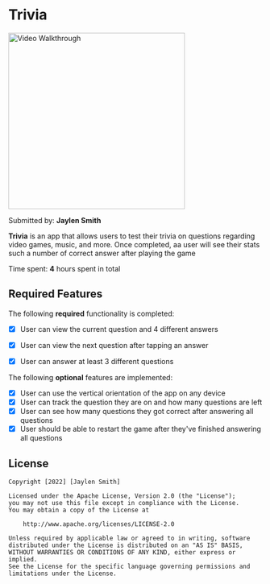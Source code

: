 # Trivia

<img src='https://github.com/Jsmith4523/Trivia/blob/main/Trivia.gif' title='Video Walkthrough' width='350' alt='Video Walkthrough' />

Submitted by: **Jaylen Smith**

**Trivia** is an app that allows users to test their trivia on questions regarding video games, music, and more. Once completed, aa user will see their stats such a number of correct answer after playing the game

Time spent: **4** hours spent in total

## Required Features

The following **required** functionality is completed:

- [x] User can view the current question and 4 different answers
- [x] User can view the next question after tapping an answer
- [x] User can answer at least 3 different questions


The following **optional** features are implemented:

- [x] User can use the vertical orientation of the app on any device
- [x] User can track the question they are on and how many questions are left
- [x] User can see how many questions they got correct after answering all questions
- [x] User should be able to restart the game after they've finished answering all questions

## License

    Copyright [2022] [Jaylen Smith]

    Licensed under the Apache License, Version 2.0 (the "License");
    you may not use this file except in compliance with the License.
    You may obtain a copy of the License at

        http://www.apache.org/licenses/LICENSE-2.0

    Unless required by applicable law or agreed to in writing, software
    distributed under the License is distributed on an "AS IS" BASIS,
    WITHOUT WARRANTIES OR CONDITIONS OF ANY KIND, either express or implied.
    See the License for the specific language governing permissions and
    limitations under the License.
